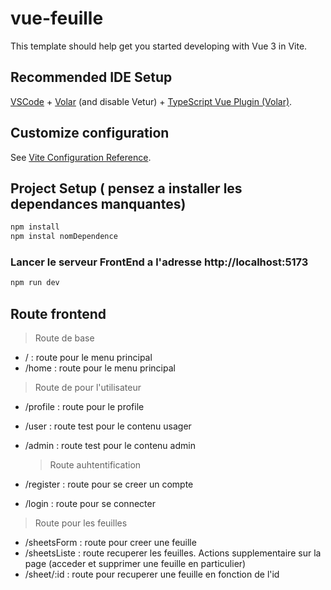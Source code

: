 # vue-feuille

This template should help get you started developing with Vue 3 in Vite.

## Recommended IDE Setup

[VSCode](https://code.visualstudio.com/) + [Volar](https://marketplace.visualstudio.com/items?itemName=Vue.volar) (and disable Vetur) + [TypeScript Vue Plugin (Volar)](https://marketplace.visualstudio.com/items?itemName=Vue.vscode-typescript-vue-plugin).

## Customize configuration

See [Vite Configuration Reference](https://vitejs.dev/config/).

## Project Setup ( pensez a installer les dependances manquantes)

```sh
npm install
npm instal nomDependence
```

### Lancer le serveur FrontEnd a l'adresse http://localhost:5173

```sh
npm run dev
```

## Route frontend

> Route de base

- / : route pour le menu principal
- /home : route pour le menu principal

> Route de pour l'utilisateur

- /profile : route pour le profile
- /user : route test pour le contenu usager
- /admin : route test pour le contenu admin

  > Route auhtentification

- /register : route pour se creer un compte
- /login : route pour se connecter

> Route pour les feuilles

- /sheetsForm : route pour creer une feuille
- /sheetsListe : route recuperer les feuilles. Actions supplementaire sur la page (acceder et supprimer une feuille en particulier)
- /sheet/:id : route pour recuperer une feuille en fonction de l'id
